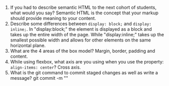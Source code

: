 1. If you had to describe semantic HTML to the next cohort of students, what would you say?
Semantic HTML is the concept that your markup should provide meaning to your content.
2. Describe some differences between ```display: block;``` and ```display: inline;```.
In "display:block;" the element is displayed as a block and takes up the entire width of the page. While "display:inline;" takes up the smallest possible width and allows for other elements on the same horizontal plane.
3. What are the 4 areas of the box model?
Margin, border, padding and content.
4. While using flexbox, what axis are you using when you use the property: ```align-items: center```?
Cross axis.
5. What is the git command to commit staged changes as well as write a message?
git commit -m ""